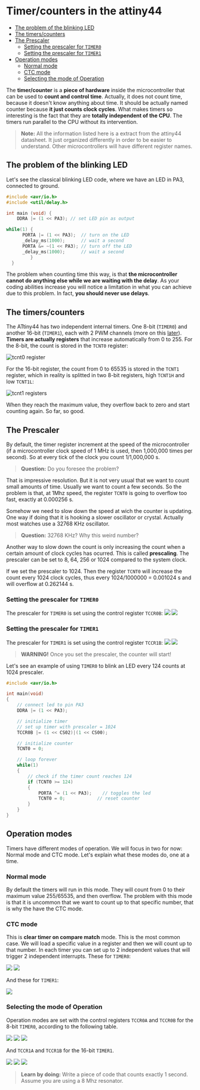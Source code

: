 # Timer/counters in the attiny44

* [The problem of the blinking LED](#the-problem-of-the-blinking-led)
* [The timers/counters](#the-timerscounters)
* [The Prescaler](#the-prescaler)
  * [Setting the prescaler for `TIMER0`](#setting-the-prescaler-for-timer0)
  * [Setting the prescaler for `TIMER1`](#setting-the-prescaler-for-timer1)
* [Operation modes](#operation-modes)
  * [Normal mode](#normal-mode)
  * [CTC mode](#ctc-mode)
  * [Selecting the mode of Operation](#selecting-the-mode-of-operation)

The **timer/counter** is a **piece of hardware** inside the microcontroller that can be used to **count and control time**. Actually, it does not count time, because it doesn't know anything about time. It should be actually named counter because **it just counts clock cycles**. What makes timers so interesting is the fact that they are **totally independent of the CPU**. The timers run parallel to the CPU without its intervention.

> **Note:** All the information listed here is a extract from the attiny44 datasheet. It just organized differently in order to be easier to understand. Other microcontrollers will have different register names.

## The problem of the blinking LED

Let's see the classical blinking LED code, where we have an LED in PA3, connected to ground.

```C
#include <avr/io.h>
#include <util/delay.h>

int main (void) {
    DDRA |= (1 << PA3); // set LED pin as output

while(1) {
      PORTA |= (1 << PA3);  // turn on the LED
      _delay_ms(1000);      // wait a second
      PORTA &= ~(1 << PA3); // turn off the LED
      _delay_ms(1000);      // wait a second
         }
  }
  ```

The problem when counting time this way, is that **the microcontroller cannot do anything else while we are waiting with the delay**. As your coding abilities increase you will notice a limitation in what you can achieve due to this problem. In fact, **you should never use delays**.

## The timers/counters

The ATtiny44 has two independent internal timers. One 8-bit (`TIMER0`) and another 16-bit (`TIMER1`), each with 2 PWM channels (more on this [later](pwm.md)). **Timers are actually registers** that increase automatically from 0 to 255. For the 8-bit, the count is stored in the `TCNT0` register:

![tcnt0 register](img/timercounter/tcnt0.png)

For the 16-bit register, the count from 0 to 65535 is stored in the `TCNT1` register, which in reality is splitted in two 8-bit registers, high `TCNT1H` and low `TCNT1L`:

![tcnt1 registers](img/timercounter/tcnt1.png)

When they reach the maximum value, they overflow back to zero and start counting again. So far, so good.

## The Prescaler

By default, the timer register increment at the speed of the microcontroller (if a microcontroller clock speed of 1 MHz is used, then 1,000,000 times per second). So at every tick of the clock you count 1/1,000,000 s.

> **Question:** Do you foresee the problem?

That is impressive resolution. But it is not very usual that we want to count small amounts of time. Usually we want to count a few seconds. So the problem is that, at 1Mhz speed, the register `TCNT0` is going to overflow too fast, exactly at 0.000256 s.

Somehow we need to slow down the speed at wich the counter is updating. One way if doing that it is hooking a slower oscillator or crystal. Actually most watches use a 32768 KHz oscillator.

> **Question:** 32768 KHz? Why this weird number?

Another way to slow down the count is only increasing the count when a certain amount of clock cycles has ocurred. This is called **prescaling**. The prescaler can be set to 8, 64, 256 or 1024 compared to the system clock.

If we set the prescaler to 1024. Then the register `TCNT0` will increase the count every 1024 clock cycles, thus every 1024/1000000 = 0.001024 s and will overflow at 0.262144 s.

### Setting the prescaler for `TIMER0`

The prescaler for `TIMER0` is set using the control register `TCCR0B`:
![](img/timercounter/tccr0b.png)
![](img/timercounter/timer0-prescaler.png)

### Setting the prescaler for `TIMER1`

The prescaler for `TIMER1` is set using the control register `TCCR1B`:
![](img/timercounter/tccr1b.png)
![](img/timercounter/timer1-prescaler.png)

> **WARNING!** Once you set the prescaler, the counter will start!

Let's see an example of using `TIMER0` to blink an LED every 124 counts at 1024 prescaler.

```C
#include <avr/io.h>

int main(void)
{
    // connect led to pin PA3
    DDRA |= (1 << PA3);

    // initialize timer
    // set up timer with prescaler = 1024
    TCCR0B |= (1 << CS02)|(1 << CS00);

    // initialize counter
    TCNT0 = 0;

    // loop forever
    while(1)
    {
        // check if the timer count reaches 124
        if (TCNT0 >= 124)
        {
            PORTA ^= (1 << PA3);    // toggles the led
            TCNT0 = 0;            // reset counter
        }
    }
}
```

## Operation modes

Timers have different modes of operation. We will focus in two for now: Normal mode and CTC mode. Let's explain what these modes do, one at a time.

### Normal mode

By default the timers will run in this mode. They will count from 0 to their maximum value 255/65535, and then overflow. The problem with this mode is that it is uncommon that we want to count up to that specific number, that is why the have the CTC mode.

### CTC mode

This is **clear timer on compare match** mode. This is the most common case. We will load a specific value in a register and then we will count up to that number. In each timer you can set up to 2 independent values that will trigger 2 independent interrupts. These for `TIMER0`:

![](img/timercounter/ocr0a.png)
![](img/timercounter/ocr0b.png)

And these for `TIMER1`:

![](img/timercounter/ocr1ab.png)

### Selecting the mode of Operation

Operation modes are set with the control registers `TCCR0A` and `TCCR0B` for the 8-bit `TIMER0`, according to the following table.

![](img/timercounter/tccr0a.png)
![](img/timercounter/tccr0b.png)
![](img/timercounter/timer0-wgm.png)

And `TCCR1A` and `TCCR1B` for the 16-bit `TIMER1`.

![](img/timercounter/tccr1a.png)
![](img/timercounter/tccr1b.png)
![](img/timercounter/timer1-wgm.png)

> **Learn by doing:** Write a piece of code that counts exactly 1 second. Assume you are using a 8 Mhz resonator.
